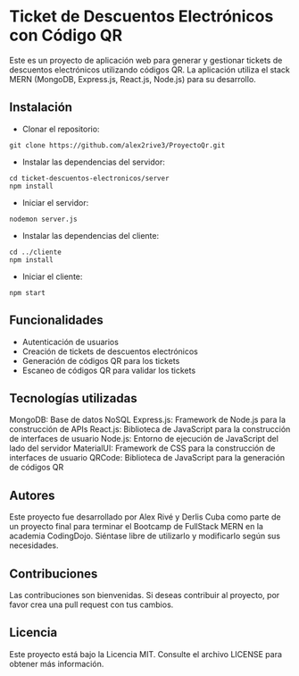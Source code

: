 # Ticket de Descuentos Electrónicos con Código QR

Este es un proyecto de aplicación web para generar y gestionar tickets de descuentos electrónicos utilizando códigos QR. La aplicación utiliza el stack MERN (MongoDB, Express.js, React.js, Node.js) para su desarrollo.

## Instalación

- Clonar el repositorio:

```
git clone https://github.com/alex2rive3/ProyectoQr.git
```

- Instalar las dependencias del servidor:

```
cd ticket-descuentos-electronicos/server
npm install
```

- Iniciar el servidor:

```
nodemon server.js
```

- Instalar las dependencias del cliente:

```
cd ../cliente
npm install
```

- Iniciar el cliente:

```
npm start
```

## Funcionalidades

- Autenticación de usuarios
- Creación de tickets de descuentos electrónicos
- Generación de códigos QR para los tickets
- Escaneo de códigos QR para validar los tickets

## Tecnologías utilizadas

MongoDB: Base de datos NoSQL
Express.js: Framework de Node.js para la construcción de APIs
React.js: Biblioteca de JavaScript para la construcción de interfaces de usuario
Node.js: Entorno de ejecución de JavaScript del lado del servidor
MaterialUI: Framework de CSS para la construcción de interfaces de usuario
QRCode: Biblioteca de JavaScript para la generación de códigos QR

## Autores

Este proyecto fue desarrollado por Alex Rivé y Derlis Cuba como parte de un proyecto final para terminar el Bootcamp de FullStack MERN en la academia CodingDojo. Siéntase libre de utilizarlo y modificarlo según sus necesidades.

## Contribuciones

Las contribuciones son bienvenidas. Si deseas contribuir al proyecto, por favor crea una pull request con tus cambios.

## Licencia

Este proyecto está bajo la Licencia MIT. Consulte el archivo LICENSE para obtener más información.
